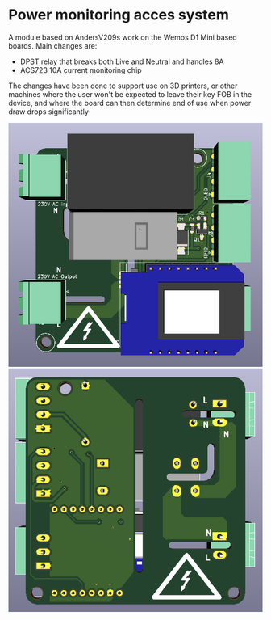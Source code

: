 # Power monitoring acces system

A module based on AndersV209s work on the Wemos D1 Mini based boards.
Main changes are:

- DPST relay that breaks both Live and Neutral and handles 8A
- ACS723 10A current monitoring chip

The changes have been done to support use on 3D printers, or other machines where the user won't be expected to leave their key FOB in the device, and where the board can then determine end of use when power draw drops significantly 

![Front-Render](images/front-render.png)
![Back-Render](images/back-render.png)